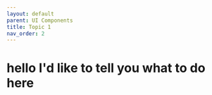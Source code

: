 ```yaml
---
layout: default
parent: UI Components
title: Topic 1
nav_order: 2
---
```


# hello I'd like to tell you what to do here